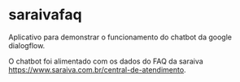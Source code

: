 # saraivafaq
Aplicativo para demonstrar o funcionamento do chatbot da google dialogflow.

O chatbot foi alimentado com os dados do FAQ da saraiva https://www.saraiva.com.br/central-de-atendimento.

